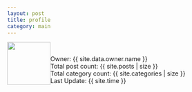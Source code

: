 ```yaml
---
layout: post
title: profile
category: main
---
```



<img src="{{ site.baseurl }}/assets/img/user13.svg" style="float:left;width:100px;height:auto" />
<br/>

Owner: {{ site.data.owner.name }} <br/>
Total post count: {{ site.posts | size }} <br/>
Total category count: {{ site.categories | size }} <br/>
Last Update: {{ site.time }} <br/>

